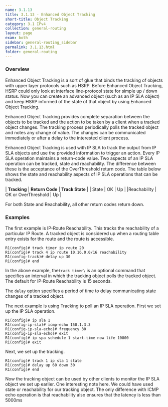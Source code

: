 ```yaml
---
name: 3.1.13
title: 3.1.13 - Enhanced Object Tracking
short-title: Object Tracking
category: 3.1 IPv4
collection: general-routing
layout: page
exam: both
sidebar: general-routing_sidebar
permalink: 3.1.13.html
folder: general-routing
---
```

### Overview
Enhanced Object Tracking is a sort of glue that binds the tracking of objects with upper layer protocols such as HSRP. Before Enhanced Object Tracking, HSRP could only look at interface line-protocol state for simple up / down status. Now you can create an advanced object (such as  an IP SLA object) and keep HSRP informed of the state of that object by using Enhanced Object Tracking.

Enhanced Object Tracking provides complete separation between the objects to be tracked and the action to be taken by a client when a tracked object changes. The tracking process periodically polls the tracked object and notes any change of value. The changes can be communicated immediately or after a delay to the interested client process.

Enhanced Object Tracking is used with IP SLA to track the output from IP SLA objects and use the provided information to trigger an action. Every IP SLA operation maintains a return-code value. Two aspects of an IP SLA operation can be tracked, state and reachability. The difference between these is the acceptance of the OverThreshold return code. The table below shows the state and reachability aspects of IP SLA operations that can be tracked.

| **Tracking**      | **Return Code** | **Track State** |
| State | OK | Up |
|Reachability | OK or OverThreshold | Up |

For both State and Reachability, all other return codes return down.

### Examples

The first example is IP-Route Reachability. This tracks the reachability of a particular IP Route. A tracked object is considered up when a routing table entry exists for the route and the route is accessible.
```
R1(config)# track timer ip route 20
R1(config)# track 4 ip route 10.16.0.0/16 reachability
R1(config-track)# delay up 30
R1(config)# end
```
In the above example, the`track timer\` is an optional command that specifies an interval in which the tracking object polls the tracked object. The default for IP-Route Reachability is 15 seconds.

The `delay` option specifies a period of time to delay communicating state changes of a tracked object.

The next example is using Tracking to poll an IP SLA operation. First we set up the IP SLA operation.
```
R1(config)# ip sla 1
R1(config-ip-sla)# icmp-echo 150.1.3.3
R1(config-ip-sla-echo)# frequency 30
R1(config-ip-sla-echo)# exit
R1(config)# ip spa schedule 1 start-time now life 10800
R1(config)# exit
```
Next, we set up the tracking.
```
R1(config)# track 1 ip sla 1 state
R1(config)# delay up 60 down 30
R1(config)# end
```

Now the tracking object can be used by other clients to monitor the IP SLA object we set up earlier. One interesting note here. We could have used state or reachability for our tracking object. The only difference with ICMP echo operation is that reachability also ensures that the latency is less than 5000ms
